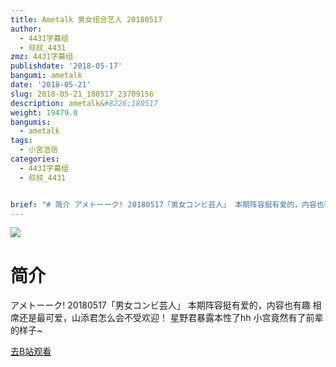 ```yaml
---
title: Ametalk 男女组合艺人 20180517
author:
  - 4431字幕组
  - 叔叔_4431
zmz: 4431字幕组
publishdate: '2018-05-17'
bangumi: ametalk
date: '2018-05-21'
slug: 2018-05-21_180517_23709156
description: ametalk&#8226;180517
weight: 19479.0
bangumis:
  - ametalk
tags:
  - 小宮浩信
categories:
  - 4431字幕组
  - 叔叔_4431


brief: "# 简介 アメトーーク! 20180517「男女コンビ芸人」 本期阵容挺有爱的，内容也有趣 相席还是最可爱，山添君怎么会不受欢迎！ 星野君暴露本性了hh 小宫竟然有了前辈的样子~"
---
```

![](https://i.imgur.com/I2ntsHu.jpg)
# 简介  
アメトーーク! 20180517「男女コンビ芸人」
本期阵容挺有爱的，内容也有趣
相席还是最可爱，山添君怎么会不受欢迎！
星野君暴露本性了hh 小宫竟然有了前辈的样子~  

[去B站观看](https://www.bilibili.com/video/av23709156/)
 

